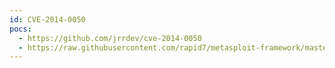 ```yaml
---
id: CVE-2014-0050
pocs:
  - https://github.com/jrrdev/cve-2014-0050
  - https://raw.githubusercontent.com/rapid7/metasploit-framework/master/modules/auxiliary/dos/http/apache_commons_fileupload_dos.rb
---
```

